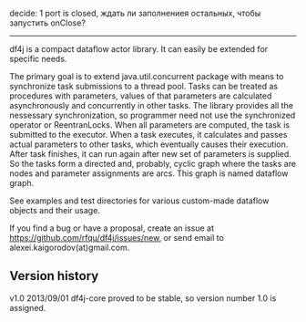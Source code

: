decide:
1 port is closed, ждать ли заполнениея остальных, чтобы запустить onClose?

-------------------------
df4j is a compact dataflow actor library. It can easily be extended for specific needs.

The primary goal is to extend java.util.concurrent package with means to synchronize
task submissions to a thread pool. Tasks can be treated as procedures with parameters,
values of that parameters are calculated asynchronously and concurrently in other tasks.
The library provides all the nessessary synchronization, so programmer need not use the synchronized operator or ReentranLocks. 
When all parameters are computed, the task is submitted to the executor.
When a task executes, it calculates and passes actual parameters to other tasks, which eventually causes their execution.
After task finishes, it can run again after new set of parameters is supplied.
So the tasks form a directed and, probably, cyclic graph where the tasks are nodes and parameter assignments are arcs.
This graph is named dataflow graph. 

See examples and test directories for various custom-made dataflow objects and their usage.

If you find a bug or have a proposal, create an issue at https://github.com/rfqu/df4j/issues/new,
or send email to alexei.kaigorodov(at)gmail.com.







Version history
---------------
v1.0 2013/09/01
df4j-core proved to be stable, so version number 1.0 is assigned.  
